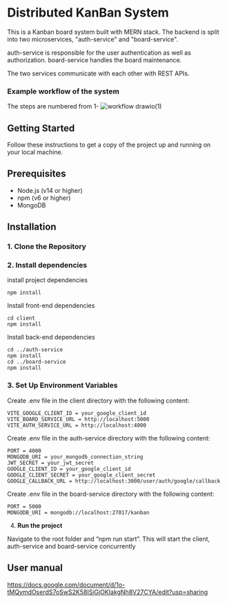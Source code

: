 
# Distributed KanBan System

This is a Kanban board system built with MERN stack. 
The backend is split into two microservices, "auth-service" and "board-service".

auth-service is responsible for the user authentication as well as authorization. 
board-service handles the board maintenance.

The two services communicate with each other with REST APIs.

### Example workflow of the system
The steps are numbered from 1-
![workflow drawio(1)](https://github.com/user-attachments/assets/8dfba7ac-2cbc-441c-8f97-b76238ae92e2)



## Getting Started

Follow these instructions to get a copy of the project up and running on your local machine.

## Prerequisites

- Node.js (v14 or higher)
- npm (v6 or higher)
- MongoDB

## Installation

### 1. **Clone the Repository**

### 2. **Install dependencies**

install project dependencies

	npm install

Install front-end dependencies

	cd client
	npm install

Install back-end dependencies

	cd ../auth-service
	npm install
 	cd ../board-service
  	npm install

### 3. **Set Up Environment Variables**

Create  .env file in the client directory with the following content:

	VITE_GOOGLE_CLIENT_ID = your_google_client_id
 	VITE_BOARD_SERVICE_URL = http://localhost:5000
	VITE_AUTH_SERVICE_URL = http://localhost:4000

Create .env file in the auth-service directory with the following content: 

 	PORT = 4000
	MONGODB_URI = your_mongodb_connection_string
	JWT_SECRET = your_jwt_secret
	GOOGLE_CLIENT_ID = your_google_client_id
	GOOGLE_CLIENT_SECRET = your_google_client_secret
	GOOGLE_CALLBACK_URL = http://localhost:3000/user/auth/google/callback

Create .env file in the board-service directory with the following content: 

 	PORT = 5000
	MONGODB_URI = mongodb://localhost:27017/kanban

4. **Run the project**

Navigate to the root folder and “npm run start”. This will start the client, auth-service and board-service concurrently

## User manual

https://docs.google.com/document/d/1o-tMQymdOserdS7oSwS2K58ISiGjOKIakgNh8V27CYA/edit?usp=sharing
